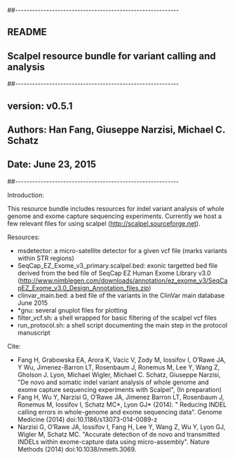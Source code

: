 ##----------------------------------------------------------
## README 
## Scalpel resource bundle for variant calling and analysis
##----------------------------------------------------------
## version: v0.5.1
## Authors: Han Fang, Giuseppe Narzisi, Michael C. Schatz
## Date: June 23, 2015
##----------------------------------------------------------

Introduction:

This resource bundle includes resources for indel variant analysis of whole genome and exome capture sequencing experiments.
Currently we host a few relevant files for using scalpel (http://scalpel.sourceforge.net).

Resources:

- msdetector: a micro-satellite detector for a given vcf file (marks variants within STR regions)
- SeqCap_EZ_Exome_v3_primary.scalpel.bed: exonic targetted bed file derived from the bed file of SeqCap EZ Human Exome Library v3.0 (http://www.nimblegen.com/downloads/annotation/ez_exome_v3/SeqCapEZ_Exome_v3.0_Design_Annotation_files.zip)
- clinvar_main.bed: a bed file of the variants in the ClinVar main database June 2015 
- *gnu: several gnuplot files for plotting
- filter_vcf.sh: a shell wrapped for basic filtering of the scalpel vcf files
- run_protocol.sh: a shell script documenting the main step in the protocol manuscript


Cite:
- Fang H, Grabowska EA, Arora K, Vacic V, Zody M, Iossifov I, O’Rawe JA, Y Wu, Jimenez-Barron LT, Rosenbaum J, Ronemus M, Lee Y, Wang Z, Gholson J. Lyon, Michael Wigler, Michael C. Schatz, Giuseppe Narzisi, "De novo and somatic indel variant analysis of whole genome and exome capture sequencing experiments with Scalpel", (In preparation)
- Fang H, Wu Y, Narzisi G, O’Rawe JA, Jimenez Barron LT, Rosenbaum J, Ronemus M, Iossifov I, Schatz MC*, Lyon GJ* (2014). " Reducing INDEL calling errors in whole-genome and exome sequencing data". Genome Medicine (2014) doi:10.1186/s13073-014-0089-z 
- Narzisi G, O’Rawe JA, Iossifov I, Fang H, Lee Y, Wang Z, Wu Y, Lyon GJ, Wigler M, Schatz MC. "Accurate detection of de novo and transmitted INDELs within exome-capture data using micro-assembly". Nature Methods (2014) doi:10.1038/nmeth.3069. 